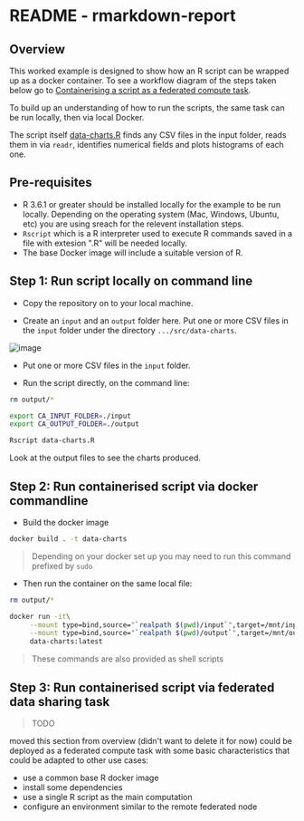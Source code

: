 # README - rmarkdown-report

## Overview

This worked example is designed to show how an R script can be wrapped up as a docker container. To see a workflow diagram of the steps taken below go to [Containerising a script as a federated compute task](https://github.com/federated-data-sharing/common-api/blob/master/doc/User_Guide_Containerising_Tasks.md#containerising-a-script-as-a-federated-compute-task).


To build up an understanding of how to run the scripts, the same task can be run locally, then via local Docker.

The script itself [data-charts.R](./data-charts.R) finds any CSV files in the input folder, reads them in via `readr`, identifies numerical fields and plots histograms of each one.

## Pre-requisites

- R 3.6.1 or greater should be installed locally for the example to be run locally. Depending on the operating system (Mac, Windows, Ubuntu, etc) you are using sreach for the relevent installation steps. 
- ``Rscript`` which is a R interpreter used to execute R commands saved in a file with extesion ".R" will be needed locally. 
- The base Docker image will include a suitable version of R.


## Step 1: Run script locally on command line

- Copy the repository on to your local machine. 

- Create an `input` and an `output` folder here. Put one or more CSV files in the `input` folder under the directory ```.../src/data-charts```.

![image](https://user-images.githubusercontent.com/91956839/144869174-6c533f6f-8772-4174-ab3a-8bbfb3279132.png)

- Put one or more CSV files in the `input` folder.

- Run the script directly, on the command line:
```sh
rm output/*

export CA_INPUT_FOLDER=./input
export CA_OUTPUT_FOLDER=./output

Rscript data-charts.R
```
Look at the output files to see the charts produced.

## Step 2: Run containerised script via docker commandline 

- Build the docker image

```sh
docker build . -t data-charts
```

> Depending on your docker set up you may need to run this command prefixed by `sudo`

- Then run the container on the same local file:
```sh
rm output/*

docker run -it\
     --mount type=bind,source="`realpath $(pwd)/input`",target=/mnt/input\
     --mount type=bind,source="`realpath $(pwd)/output`",target=/mnt/output\
     data-charts:latest
```

> These commands are also provided as shell scripts

## Step 3: Run containerised script via federated data sharing task

> TODO

moved this section from overview (didn't want to delete it for now) could be deployed as a federated compute task with some basic characteristics that could be adapted to other use cases:

- use a common base R docker image
- install some dependencies
- use a single R script as the main computation
- configure an environment similar to the remote federated node
